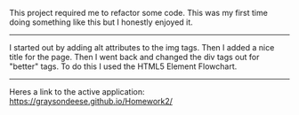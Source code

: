 This project required me to refactor some code. This was my first time doing something like this but I honestly enjoyed it.
***
I started out by adding alt attributes to the img tags.
Then I added a nice title for the page.
Then I went back and changed the div tags out for "better" tags.
To do this I used the HTML5 Element Flowchart.
***
Heres a link to the active application: https://graysondeese.github.io/Homework2/
